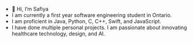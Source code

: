 - 👋 Hi, I’m Safiya
- I am currently a first year software engineering student in Ontario.
- I am proficient in Java, Python, C, C++, Swift, and JavaScript.
- I have done multiple personal projects. I am passionate about innovating healthcare technology, design, and AI.
<!---
safiyamak/safiyamak is a ✨ special ✨ repository because its `README.md` (this file) appears on your GitHub profile.
You can click the Preview link to take a look at your changes.
--->
